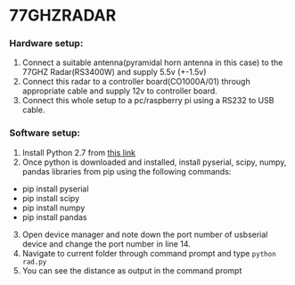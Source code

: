 # 77GHZRADAR

### Hardware setup:
1. Connect a suitable antenna(pyramidal horn antenna in this case) to the 77GHZ Radar(RS3400W) and supply 5.5v (+-1.5v)
2. Connect this radar to a controller board(CO1000A/01) through appropriate cable and supply 12v to controller board.
3. Connect this whole setup to a pc/raspberry pi using a RS232 to USB cable.

### Software setup:

1. Install Python 2.7 from [this link](https://www.python.org/downloads/)
2. Once python is downloaded and installed, install pyserial, scipy, numpy, pandas libraries from pip using the following commands:
  - pip install pyserial
  - pip install scipy
  - pip install numpy
  - pip install pandas
3. Open device manager and note down the port number of usbserial device and change the port number in line 14.
4. Navigate to current folder through command prompt and type ``` python rad.py ```
5. You can see the distance as output in the command prompt
  
